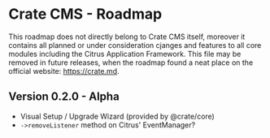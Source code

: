 Crate CMS - Roadmap
===================

This roadmap does not directly belong to Crate CMS itself, moreover it contains all planned or under 
consideration cjanges and features to all core modules including the Citrus Application Framework.
This file may be removed in future releases, when the roadmap found a neat place on the official
website: https://crate.md.


Version 0.2.0 - Alpha
---------------------

-   Visual Setup / Upgrade Wizard (provided by @crate/core)
-   `->removeListener` method on Citrus' EventManager? 

